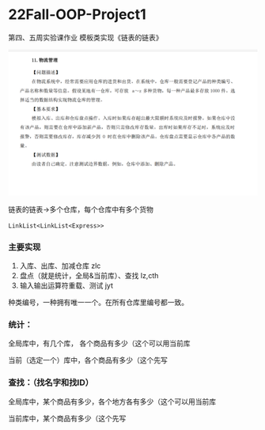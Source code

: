 # 22Fall-OOP-Project1
第四、五周实验课作业
模板类实现《链表的链表》

![QQ图片20220928083729](./QQ图片20220928083729.png)

链表的链表->多个仓库，每个仓库中有多个货物

`LinkList<LinkList<Express>>`

### 主要实现

1. 入库、出库、加减仓库 zlc
2. 盘点（就是统计，全局&当前库）、查找    lz,cth
3. 输入输出运算符重载、测试 jyt

种类编号，一种拥有唯一一个。在所有仓库里编号都一致。



### 统计：

全局库中，有几个库， 各个商品有多少（这个可以用当前库

当前（选定一个）库中，各个商品有多少（这个先写

### 查找：（找名字和找ID）

全局库中，某个商品有多少，各个地方各有多少（这个可以用当前库

当前库中，某个商品有多少（这个先写

### 

### 
